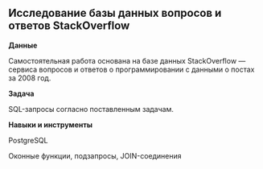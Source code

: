 ## Исследование базы данных вопросов и ответов StackOverflow

**Данные**

 Самостоятельная работа основана на базе данных StackOverflow — сервиса вопросов и ответов о программировании с данными о постах за 2008 год.


**Задача**   

 SQL-запросы согласно поставленным задачам.

**Навыки и инструменты**  

PostgreSQL

Oконные функции, подзапросы, JOIN-соединения
